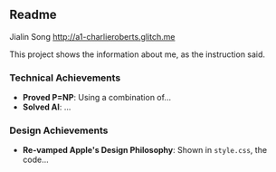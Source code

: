 Readme
---

Jialin Song
http://a1-charlieroberts.glitch.me

This project shows the information about me, as the instruction said.

### Technical Achievements
- **Proved P=NP**: Using a combination of...
- **Solved AI**: ...

### Design Achievements
- **Re-vamped Apple's Design Philosophy**: Shown in `style.css`, the code...


